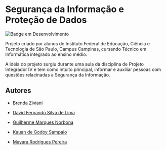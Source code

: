 # Segurança da Informação e Proteção de Dados
![Badge em Desenvolvimento](http://img.shields.io/static/v1?label=STATUS&message=EM%20DESENVOLVIMENTO&color=GREEN&style=for-the-badge)

Projeto criado por alunos do Instituto Federal de Educação, Ciência e Tecnologia de São Paulo, Campus Campinas, cursando Técnico em Informática integrado ao ensino médio.

A idéia do projeto surgiu durante uma aula da disciplina de Projeto Integrador IV e tem como intuito principal, informar e auxiliar pessoas com questões relacinadas a Segurança da Informação.
## Autores

- [Brenda Ziviani](https://www.instagram.com/zivianibrenda/)

- [David Fernando Silva de Lima](https://www.instagram.com/david.fernandx/)

- [Guilherme Marques Norbona](https://www.instagram.com/guilherme.20.03/)

- [Kauan de Godoy Sampaio](https://www.instagram.com/horoseus_/)

- [Mayara Rodrigues Pereira](https://www.instagram.com/mah._rodrigues_/)


